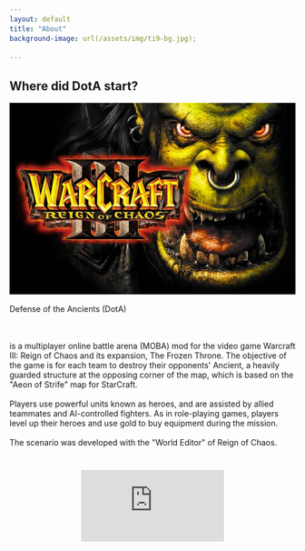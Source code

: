 ```yaml
---
layout: default
title: "About"
background-image: url(/assets/img/ti9-bg.jpg);

---
```

<div class="hero-wrapper">   
<h2 class="hero-h2">Where did DotA start?</h2>
<img src="/assets/img/roc.jpeg" class="hero-image-wc3"/> 
<p class="about-text">
<span class="line line1"></span>
<span class="dota-text">Defense of the Ancients (DotA)</span> 


<br><br> is a multiplayer online battle arena (MOBA) mod for the video game Warcraft III: Reign of Chaos and its expansion, The Frozen Throne. The objective of the game is for each team to destroy their opponents' Ancient, a heavily guarded structure at the opposing corner of the map, which is based on the "Aeon of Strife" map for StarCraft.<br><br> Players use powerful units known as heroes, and are assisted by allied teammates and AI-controlled fighters. As in role-playing games, players level up their heroes and use gold to buy equipment during the mission.
<br>
<br>
The scenario was developed with the "World Editor" of Reign of Chaos.</p>

</div>
<div class="alch-gif" style="margin-left:auto;margin-right:auto; margin-top:40px; width:50%;height:0;padding-bottom:50%;position:relative;"><iframe src="https://giphy.com/embed/D1lcEHYssYZ8Y" width="100%" height="50%" style="position:absolute" frameBorder="0" class="giphy-embed" ></iframe></div>
